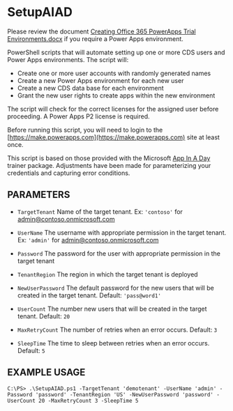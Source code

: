 # SetupAIAD
Please review the document [Creating Office 365 PowerApps Trial Environments.docx](/Creating%20Office%20365%20PowerApps%20Trial%20Environments.docx) if you require a Power Apps environment.

PowerShell scripts that will automate setting up one or more CDS users and Power Apps environments. The script will:
* Create one or more user accounts with randomly generated names
* Create a new Power Apps environment for each new user
* Create a new CDS data base for each environment 
* Grant the new user rights to create apps within the new environment

The script will check for the correct licenses for the assigned user before proceeding. A Power Apps P2 license is required.

Before running this script, you will need to login to the [https://make.powerapps.com](https://make.powerapps.com) site at least once.

This script is based on those provided with the Microsoft [App In A Day](https://aka.ms/AIADEvent) trainer package.  Adjustments have been made for parameterizing your credentials and capturing error conditions.

## PARAMETERS

* `TargetTenant`
Name of the target tenant. Ex: `'contoso'` for admin@contoso.onmicrosoft.com

* `UserName`
The username with appropriate permission in the target tenant. Ex: `'admin'` for admin@contoso.onmicrosoft.com

* `Password`
The password for the user with appropriate permission in the target tenant

* `TenantRegion`
The region in which the target tenant is deployed

* `NewUserPassword`
The default password for the new users that will be created in the target tenant. Default: `'pass@word1'`

* `UserCount`
The number new users that will be created in the target tenant. Default: `20`

* `MaxRetryCount`
The number of retries when an error occurs. Default: `3`

* `SleepTime`
The time to sleep between retries when an error occurs. Default: `5`

## EXAMPLE USAGE
`C:\PS> .\SetupAIAD.ps1 -TargetTenant 'demotenant' -UserName 'admin' -Password 'password' -TenantRegion 'US' -NewUserPassword 'password' -UserCount 20 -MaxRetryCount 3 -SleepTime 5` 
